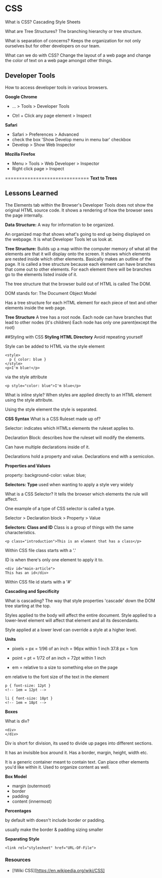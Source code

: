 # CSS

What is CSS?
Cascading Style Sheets

What are Tree Structures?
The branching hierarchy or tree structure.

What is separation of concerns?
Keeps the organization for not only ourselves but for other developers on our team. 

What can we do with CSS?
Change the layout of a web page and change the color of text on a web page amongst other things.

## Developer Tools

How to access developer tools in various browsers.

**Google Chrome**
- ... > Tools > Developer Tools

- Ctrl + Click any page element > Inspect

**Safari**
- Safari > Preferences > Advanced
- check the box 'Show Develop menu in menu bar' checkbox
- Develop > Show Web Inspector

**Mozilla Firefox**
- Menu > Tools > Web Developer > Inspector
- Right click page > Inspect

==============================
**Text to Trees**



## Lessons Learned
The Elements tab within the Browser's Developer Tools does not show the original HTML source code. It shows a rendering of how the browser sees the page internally. 

**Data Structure:**
A way for information to be organized. 

An organized map that shows what's going to end up being displayed on the webpage. It is what Developer Tools let us look at.

**Tree Structure:**
Builds up a map within the computer memory of what all the elements are that it will display onto the screen. It shows which elements are nested inside which other elements. Basically makes an outline of the page. 
It is called a tree structure because each element can have branches that come out to other elements.
For each element there will be branches go to the elements listed inside of it.

The tree structure that the browser build out of HTML is called The DOM.

DOM stands for:
The Document Object Model

Has a tree structure for each HTML element for each piece of text and other elements inside the web page.

**Tree Structure**
A tree has a root node.
Each node can have branches that lead to other nodes (it's children)
Each node has only one parent(except the root)

##Styling with CSS
**Styling HTML Directory**
Avoid repeating yourself

Style can be added to HTML via the style element
```
<style>
  p { color: blue }
</style>
<p>I'm blue!</p>

```

via the style attribute
```
<p style="color: blue">I'm blue</p>
```

What is inline style?
When styles are applied directly to an HTML element using the style attribute.

Using the style element the style is separated.

**CSS Syntax**
What is a CSS Ruleset made up of?

Selector: indicates which HTMLs elements the ruleset applies to.

Declaration Block: describes how the ruleset will modify the elements.

Can have multiple declarations inside of it.

Declarations hold a property and value. Declarations end with a semicolon.

**Properties and Values**

property: background-color:
value: blue;

**Selectors: Type**
used when wanting to apply a style very widely

What is a CSS Selector?
It tells the browser which elements the rule will affect.

One example of a type of CSS selector is called a type. 

Selector > Declaration block > Property > Value

**Selectors: Class and ID**
Class is a group of things with the same characteristics.

```
<p class="introduction">This is an element that has a class</p>
```
Within CSS file class starts with a '.'

ID is when there's only one element to apply it to.

```
<div id="main-article">
This has an id</div>
```
Within CSS file id starts with a '#'


**Cascading and Specificity**

What is cascading?
The way that style properties 'cascade' down the DOM tree starting at the top.

Styles applied to the body will affect the entire document. Style applied to a lower-level element will affect that element and all its descendants.

Style applied at a lower level can override a style at a higher level.

**Units**

- pixels = px = 1/96 of an inch = 96px within 1 inch
37.8 px = 1cm

- point = pt = 1/72 of an inch = 72pt within 1 inch

- em = relative to a size to something else on the page 

em relative to the font size of the text in the element 

```
p { font-size: 12pt }
<!-- 1em = 12pt -->

li { font-size: 18pt }
<!-- 1em = 18pt -->
```

**Boxes**

What is div? 
```
<div>
</div>
```
Div is short for division, its used to divide up pages into different sections.

It has an invisible box around it. Has a border, margin, height, width etc.

It is a generic container meant to contain text. Can place other elements you'd like within it. Used to organize content as well.

**Box Model**
- margin (outermost)
- border
- padding
- content (innermost)


**Percentages**

by default with doesn't include border or padding.

usually make the border & padding sizing smaller

**Separating Style**

```
<link rel="stylesheet" href="URL-OF-File">
```




### Resources
- [!Wiki CSS][https://en.wikipedia.org/wiki/CSS] 


